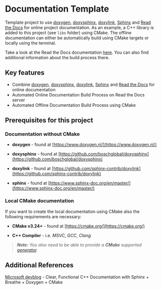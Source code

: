 # Documentation Template

Template project to use [doxygen](https://www.doxygen.nl/), [doxysphinx](https://github.com/boschglobal/doxysphinx), [doxylink](https://github.com/sphinx-contrib/doxylink), [Sphinx](https://www.sphinx-doc.org/en/master/) and [Read the Docs](https://about.readthedocs.com/) for online project documentation. As an example, a C++ library is added to this project (see `libs` folder) using CMake. The offline documentation can either be automatically build using CMake targets or locally using the terminal.

Take a look at the Read the Docs documentation [here](https://doxysphinx-with-read-the-docs-template.readthedocs.io/en/latest/). You can also find additional information about the build process there.

## Key features

* Combine [doxygen](https://www.doxygen.nl/), [doxysphinx](https://github.com/boschglobal/doxysphinx), [doxylink](https://github.com/sphinx-contrib/doxylink), [Sphinx](https://www.sphinx-doc.org/en/master/) and [Read the Docs](https://about.readthedocs.com/) for online documentation
* Automated Online Documentation Build Process on Read the Docs server
* Automated Offline Documentation Build Process using CMake

## Prerequisites for this project

### Documentation without CMake

* **doxygen** - found at [https://www.doxygen.nl/](https://www.doxygen.nl/)

* **doxysphinx** - found at [https://github.com/boschglobal/doxysphinx](https://github.com/boschglobal/doxysphinx)

* **doxylink** - found at [https://github.com/sphinx-contrib/doxylink](https://github.com/sphinx-contrib/doxylink)

* **sphinx** - found at [https://www.sphinx-doc.org/en/master/](https://www.sphinx-doc.org/en/master/)

### Local CMake documentation

If you want to create the local documentation using CMake also the following requirements are necessary:

* **CMake v3.24+** - found at [https://cmake.org/](https://cmake.org/)

* **C++ Compiler** - i.e. *MSVC*, *GCC*, *Clang*

> ***Note:*** *You also need to be able to provide a ***CMake*** supported
[generator](https://cmake.org/cmake/help/latest/manual/cmake-generators.7.html).*

## Additional References

[Microsoft devblog](https://devblogs.microsoft.com/cppblog/clear-functional-c-documentation-with-sphinx-breathe-doxygen-cmake/) - Clear, Functional C++ Documentation with Sphinx + Breathe + Doxygen + CMake

